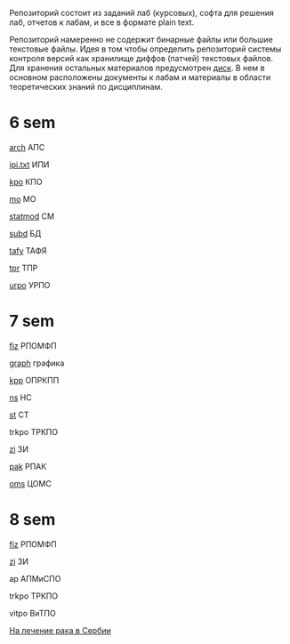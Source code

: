 Репозиторий состоит из заданий лаб (курсовых), софта для решения лаб, отчетов к лабам, и все в формате plain text.

Репозиторий намеренно не содержит бинарные файлы или большие текстовые файлы. Идея в том чтобы определить репозиторий системы контроля версий как хранилище диффов (патчей) текстовых файлов. Для хранения остальных материалов предусмотрен [диск](https://drive.google.com/drive/folders/1IOIJFAu2wy7CuSaZgksyZtNc2X1HuTyQ?usp=sharing). В нем в основном расположены документы к лабам и материалы в области теоретических знаний по дисциплинам.

# 6 sem

[arch](arch)
АПС

[ipi.txt](ipi.txt)
ИПИ

[kpo](https://github.com/KlyukinSA/kpo)
КПО

[mo](mo)
МО

[statmod](statmod)
СМ

[subd](subd)
БД

[tafy](tafy)
ТАФЯ

[tpr](tpr)
ТПР

[urpo](urpo)
УРПО

# 7 sem

[fiz](fiz)
РПОМФП

[graph](graph)
графика

[kpp](kpp)
ОПРКПП

[ns](ns)
НС

[st](st)
СТ

trkpo
ТРКПО

[zi](zi)
ЗИ

[pak](pak)
РПАК

[oms](oms)
ЦОМС

# 8 sem

[fiz](fiz)
РПОМФП

[zi](zi)
ЗИ

ap
АПМиСПО

trkpo
ТРКПО

vitpo
ВиТПО


[На лечение рака в Сербии](https://www.tbank.ru/cf/9RJQG9zpm8Q)

